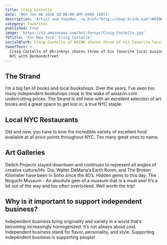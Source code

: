 ```yaml
---
title: Craig Costello
date: 'Mon Jun 06 2016 20:00:00 GMT-0400 (EDT)'
description: 'Artist and founder, <a href="http://shop.krink.com">KRINK</a>'
category: favorites
published: true
image: 'https://s3.amazonaws.com/bst-fornyc/Craig_Costello.jpg'
fbTitle: 'For New York: Craig Costello'
socialBlurb: Craig Costello of KRINK shares three of his favorite local businesses in NYC.
tweetText: >-
  Craig Costello of @krinknyc shares three of his favorite local businesses in
  NYC with @onbondstreet
---
```


## The Strand

I’m a big fan of books and local bookshops. Over the years, I’ve seen too many independent bookshops close in the wake of amazon.com undercutting prices. The Strand is still here with an excellent selection of art books and a great space to get lost in; a true NYC staple.

## Local NYC Restaurants

Old and new, you have to love the incredible variety of excellent food available at all price points throughout NYC. Too many great ones to name.

## Art Galleries

Deitch Projects stayed downtown and continues to represent all angles of creative culture/life.
Dia, Walter DeMaria’s Earth Room, and The Broken Kilometer have been in Soho since the 80’s. Hidden gems to this day.
The Noguchi Museum - An absolute gem of a museum that is a must see! It’s a bit out of the way and too often overlooked. Well worth the trip!

## Why is it important to support independent business?

Independent business bring originality and variety in a world that’s becoming increasingly homogenized. It’s not always about cost. Independent business stand for flavor, personality, and style. Supporting independent business is supporting people!
